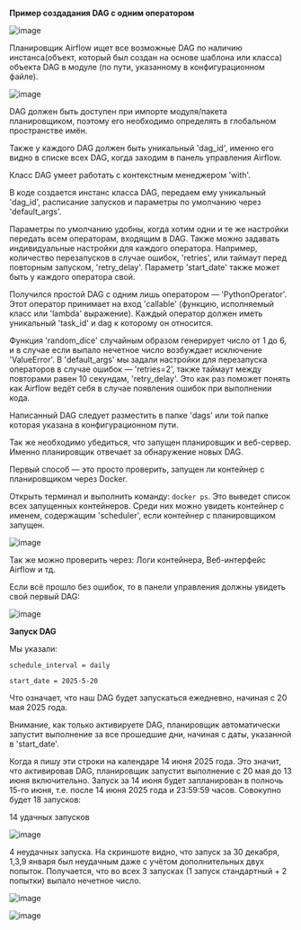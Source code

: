 **Пример создадания DAG с одним оператором**

![image](https://github.com/user-attachments/assets/e724fdbe-4236-4f0d-b341-f4aeb1afc248)

Планировщик Airflow ищет все возможные DAG по наличию инстанса(объект, который был создан на основе шаблона или класса) объекта DAG в модуле (по пути, указанному в конфигурационном файле).

![image](https://github.com/user-attachments/assets/51cf3f1d-2c91-45f8-bc12-8392171005ae)

DAG должен быть доступен при импорте модуля/пакета планировщиком, поэтому его необходимо определять в глобальном пространстве имён. 

Также у каждого DAG должен быть уникальный 'dag_id', именно его видно в списке всех DAG, когда заходим в панель управления Airflow.

Класс DAG умеет работать с контекстным менеджером 'with'. 

В коде создается инстанс класса DAG, передаем ему уникальный 'dag_id', расписание запусков и параметры по умолчанию через 'default_args'. 

Параметры по умолчанию удобны, когда хотим одни и те же настройки передать всем операторам, входящим в DAG. Также можно задавать индивидуальные настройки для каждого оператора. Например, количество перезапусков в случае ошибок, 'retries', или таймаут перед повторным запуском, 'retry_delay'. Параметр 'start_date' также может быть у каждого оператора свой.

Получился простой DAG с одним лишь оператором — 'PythonOperator'. Этот оператор принимает на вход 'callable' (функцию, исполняемый класс или 'lambda' выражение). Каждый оператор должен иметь уникальный 'task_id' и dag к которому он относится.

Функция 'random_dice' случайным образом генерирует число от 1 до 6, и в случае если выпало нечетное число возбуждает исключение 'ValueError'. В 'default_args' мы задали настройки для перезапуска операторов в случае ошибок — 'retries=2', также таймаут между повторами равен 10 секундам, 'retry_delay'. Это как раз поможет понять как Airflow ведёт себя в случае появления ошибок при выполнении кода.

Написанный DAG следует разместить в папке 'dags' или той папке которая указана в конфигурационном пути.

Так же необходимо убедиться, что запущен планировщик и веб-сервер. Именно планировщик отвечает за обнаружение новых DAG.

Первый способ — это просто проверить, запущен ли контейнер с планировщиком через Docker.

Открыть терминал и выполнить команду: ```docker ps```. Это выведет список всех запущенных контейнеров. Среди них можно увидеть контейнер с именем, содержащим 'scheduler', если контейнер с планировщиком запущен.

![image](https://github.com/user-attachments/assets/cbfae9e5-1e38-46d5-a04a-2a2e61366d8a)

Так же можно проверить через: Логи контейнера, Веб-интерфейс Airflow и тд.

Если всё прошло без ошибок, то в панели управления должны увидеть свой первый DAG:

![image](https://github.com/user-attachments/assets/23cb4e40-9cae-4494-90ea-cc68da4f8aa1)

**Запуск DAG**

Мы указали:

```schedule_interval = daily```

```start_date = 2025-5-20```

Что означает, что наш DAG будет запускаться ежедневно, начиная с 20 мая 2025 года.

Внимание, как только активируете DAG, планировщик автоматически запустит выполнение за все прошедшие дни, начиная с даты, указанной в 'start_date'.

Когда я пишу эти строки на календаре 14 июня 2025 года. Это значит, что активировав DAG, планировщик запустит выполнение с 20 мая до 13 июня включительно. Запуск за 14 июня будет запланирован в полночь 15-го июня, т.е. после 14 июня 2025 года и 23:59:59 часов. Совокупно будет 18 запусков:

14 удачных запусков

![image](https://github.com/user-attachments/assets/0d8d1ad0-d490-428b-b944-a0af8e39bf9a)

4 неудачных запуска. На скриншоте видно, что запуск за 30 декабря, 1,3,9 января был неудачным даже с учётом дополнительных двух попыток. Получается, что во всех 3 запусках (1 запуск стандартный + 2 попытки) выпало нечетное число.

![image](https://github.com/user-attachments/assets/3b0f4d19-404b-48ef-a91d-29f2da7d239c)

![image](https://github.com/user-attachments/assets/d906ae43-109f-4eca-9701-d2ea495a8984)
